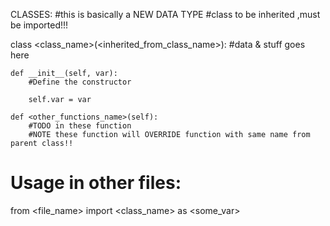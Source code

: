 CLASSES:
#this is basically a NEW DATA TYPE
#class to be inherited ,must be imported!!!

class <class_name>(<inherited_from_class_name>):
	#data & stuff goes here
	
	def __init__(self, var):
		#Define the constructor
		
		self.var = var
	
	def <other_functions_name>(self):
		#TODO in these function
		#NOTE these function will OVERRIDE function with same name from parent class!!
		
# Usage in other files:
from <file_name> import <class_name> as <some_var>
